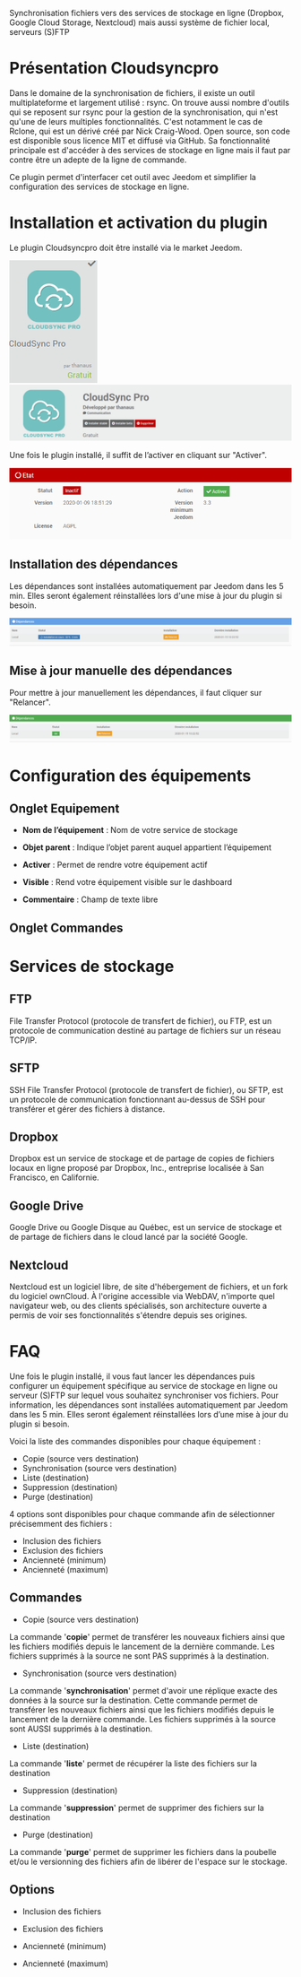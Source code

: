 Synchronisation fichiers vers des services de stockage en ligne (Dropbox, Google Cloud Storage, Nextcloud) mais aussi système de fichier local, serveurs (S)FTP

Présentation Cloudsyncpro
=========================
Dans le domaine de la synchronisation de fichiers, il existe un outil multiplateforme et largement utilisé : rsync.
On trouve aussi nombre d'outils qui se reposent sur rsync pour la gestion de la synchronisation, qui n'est qu'une de leurs multiples fonctionnalités.
C'est notamment le cas de Rclone, qui est un dérivé créé par Nick Craig-Wood. Open source, son code est disponible sous licence MIT et diffusé via GitHub. Sa fonctionnalité principale est d'accéder à des services de stockage en ligne mais il faut par contre être un adepte de la ligne de commande.

Ce plugin permet d'interfacer cet outil avec Jeedom et simplifier la configuration des services de stockage en ligne.

Installation et activation du plugin
====================================

Le plugin Cloudsyncpro doit être installé via le market Jeedom.

![cloudsyncpro](../images/c79bc8a975d6c3d2d6b358fecf424364.png) ![cloudsyncpro](../images/0756e6d2ebb078ad6d6218eb7f877ab8.png)

Une fois le plugin installé, il suffit de l’activer en cliquant sur "Activer".

![cloudsyncpro](../images/e49685947a96b7b166fb675155eac787.png)

Installation des dépendances
----------------------------

Les dépendances sont installées automatiquement par Jeedom dans les 5 min. Elles seront également réinstallées lors d'une mise à jour du plugin si besoin.

![cloudsyncpro](../images/ab08acd6c64a40354c8d3ddc80421ab2.png)

Mise à jour manuelle des dépendances
------------------------------------

Pour mettre à jour manuellement les dépendances, il faut cliquer sur "Relancer".

![cloudsyncpro](../images/df83599d06ecebbea359557b5efb4dde.png)

Configuration des équipements
=============================

Onglet Equipement
-----------------

-   **Nom de l’équipement** : Nom de votre service de stockage

-   **Objet parent** : Indique l’objet parent auquel appartient l’équipement

-   **Activer** : Permet de rendre votre équipement actif

-   **Visible** : Rend votre équipement visible sur le dashboard

-   **Commentaire** : Champ de texte libre

Onglet Commandes
----------------

Services de stockage
====================

FTP
---

File Transfer Protocol (protocole de transfert de fichier), ou FTP, est un protocole de communication destiné au partage de fichiers sur un réseau TCP/IP.

SFTP
----

SSH File Transfer Protocol (protocole de transfert de fichier), ou SFTP, est un protocole de communication fonctionnant au-dessus de SSH pour transférer et gérer des fichiers à distance.

Dropbox
-------

Dropbox est un service de stockage et de partage de copies de fichiers locaux en ligne proposé par Dropbox, Inc., entreprise localisée à San Francisco, en Californie.

Google Drive
------------

Google Drive ou Google Disque au Québec, est un service de stockage et de partage de fichiers dans le cloud lancé par la société Google.

Nextcloud
---------

Nextcloud est un logiciel libre, de site d'hébergement de fichiers, et un fork du logiciel ownCloud. À l'origine accessible via WebDAV, n'importe quel navigateur web, ou des clients spécialisés, son architecture ouverte a permis de voir ses fonctionnalités s'étendre depuis ses origines.

FAQ
===








Une fois le plugin installé, il vous faut lancer les dépendances puis configurer un équipement spécifique au service de stockage en ligne ou serveur (S)FTP sur lequel vous souhaitez synchroniser vos fichiers.
Pour information, les dépendances sont installées automatiquement par Jeedom dans les 5 min. Elles seront également réinstallées lors d’une mise à jour du plugin si besoin.

Voici la liste des commandes disponibles pour chaque équipement :

* Copie (source vers destination)
* Synchronisation (source vers destination)
* Liste (destination)
* Suppression (destination)
* Purge (destination)

4 options sont disponibles pour chaque commande afin de sélectionner précisemment des fichiers :

* Inclusion des fichiers
* Exclusion des fichiers
* Ancienneté (minimum)
* Ancienneté (maximum)

Commandes
---------

* Copie (source vers destination)

La commande '**copie**' permet de transférer les nouveaux fichiers ainsi que les fichiers modifiés depuis le lancement de la dernière commande. Les fichiers supprimés à la source ne sont PAS supprimés à la destination.

* Synchronisation (source vers destination)

La commande '**synchronisation**' permet d'avoir une réplique exacte des données à la source sur la destination. Cette commande permet de transférer les nouveaux fichiers ainsi que les fichiers modifiés depuis le lancement de la dernière commande.
Les fichiers supprimés à la source sont AUSSI supprimés à la destination.

* Liste (destination)

La commande '**liste**' permet de récupérer la liste des fichiers sur la destination

* Suppression (destination)

La commande '**suppression**' permet de supprimer des fichiers sur la destination

* Purge (destination)

La commande '**purge**' permet de supprimer les fichiers dans la poubelle et/ou le versionning des fichiers afin de libérer de l'espace sur le stockage.

Options
-------

* Inclusion des fichiers

* Exclusion des fichiers

* Ancienneté (minimum)

* Ancienneté (maximum)

